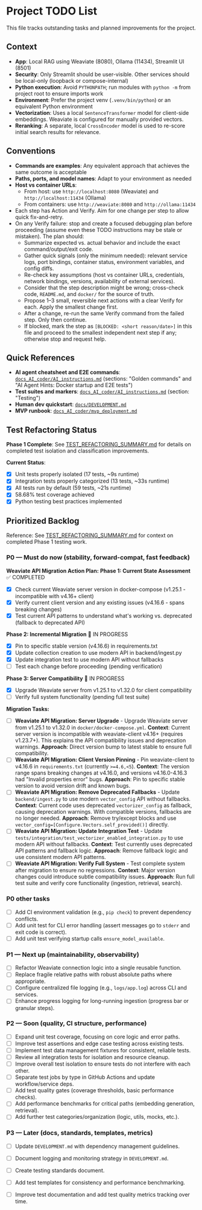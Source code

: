 # Project TODO List

This file tracks outstanding tasks and planned improvements for the project.

## Context

- **App**: Local RAG using Weaviate (8080), Ollama (11434), Streamlit UI (8501)
- **Security**: Only Streamlit should be user-visible. Other services should be local-only (loopback or compose-internal)
- **Python execution**: Avoid `PYTHONPATH`; run modules with `python -m` from project root to ensure imports work
- **Environment**: Prefer the project venv (`.venv/bin/python`) or an equivalent Python environment
- **Vectorization**: Uses a local `SentenceTransformer` model for client-side embeddings. Weaviate is configured for manually provided vectors.
- **Reranking**: A separate, local `CrossEncoder` model is used to re-score initial search results for relevance.

## Conventions

- **Commands are examples**: Any equivalent approach that achieves the same outcome is acceptable
- **Paths, ports, and model names**: Adapt to your environment as needed
- **Host vs container URLs**:
  - From host: use `http://localhost:8080` (Weaviate) and `http://localhost:11434` (Ollama)
  - From containers: use `http://weaviate:8080` and `http://ollama:11434`
- Each step has Action and Verify. Aim for one change per step to allow quick fix-and-retry.
- On any Verify failure: stop and create a focused debugging plan before proceeding (assume even these TODO instructions may be stale or mistaken). The plan should:
   - Summarize expected vs. actual behavior and include the exact command/output/exit code.
   - Gather quick signals (only the minimum needed): relevant service logs, port bindings, container status, environment variables, and config diffs.
   - Re-check key assumptions (host vs container URLs, credentials, network bindings, versions, availability of external services).
   - Consider that the step description might be wrong; cross-check code, `README.md`, and `docker/` for the source of truth.
   - Propose 1–3 small, reversible next actions with a clear Verify for each. Apply the smallest change first.
   - After a change, re-run the same Verify command from the failed step. Only then continue.
   - If blocked, mark the step as `[BLOCKED: <short reason/date>]` in this file and proceed to the smallest independent next step if any; otherwise stop and request help.


## Quick References

- **AI agent cheatsheet and E2E commands**: [`docs_AI_coder/AI_instructions.md`](AI_instructions.md) (sections: "Golden commands" and "AI Agent Hints: Docker startup and E2E tests")
- **Test suites and markers**: [`docs_AI_coder/AI_instructions.md`](AI_instructions.md) (section: "Testing")
- **Human dev quickstart**: [`docs/DEVELOPMENT.md`](../docs/DEVELOPMENT.md)
- **MVP runbook**: [`docs_AI_coder/mvp_deployment.md`](mvp_deployment.md)

## Test Refactoring Status

**Phase 1 Complete**: See [TEST_REFACTORING_SUMMARY.md](TEST_REFACTORING_SUMMARY.md) for details on completed test isolation and classification improvements.

**Current Status**: 
- [x] Unit tests properly isolated (17 tests, ~9s runtime)
- [x] Integration tests properly categorized (13 tests, ~33s runtime)  
- [x] All tests run by default (59 tests, ~21s runtime)
- [x] 58.68% test coverage achieved
- [x] Python testing best practices implemented

## Prioritized Backlog

Reference: See [TEST_REFACTORING_SUMMARY.md](TEST_REFACTORING_SUMMARY.md) for context on completed Phase 1 testing work.

### P0 — Must do now (stability, forward-compat, fast feedback)

**Weaviate API Migration Action Plan:**
**Phase 1: Current State Assessment** ✅ COMPLETED
- [x] Check current Weaviate server version in docker-compose (v1.25.1 - incompatible with v4.16+ client)
- [x] Verify current client version and any existing issues (v4.16.6 - spans breaking changes)
- [x] Test current API patterns to understand what's working vs. deprecated (fallback to deprecated API)

**Phase 2: Incremental Migration** 🔄 IN PROGRESS
- [x] Pin to specific stable version (v4.16.6) in requirements.txt
- [x] Update collection creation to use modern API in backend/ingest.py
- [x] Update integration test to use modern API without fallbacks
- [ ] Test each change before proceeding (pending verification)

**Phase 3: Server Compatibility** 🔄 IN PROGRESS  
- [x] Upgrade Weaviate server from v1.25.1 to v1.32.0 for client compatibility
- [ ] Verify full system functionality (pending full test suite)

**Migration Tasks:**
- [ ] **Weaviate API Migration: Server Upgrade** - Upgrade Weaviate server from v1.25.1 to v1.32.0 in `docker/docker-compose.yml`. **Context**: Current server version is incompatible with weaviate-client v4.16+ (requires v1.23.7+). This explains the API compatibility issues and deprecation warnings. **Approach**: Direct version bump to latest stable to ensure full compatibility.
- [ ] **Weaviate API Migration: Client Version Pinning** - Pin weaviate-client to v4.16.6 in `requirements.txt` (currently `>=4.6,<5`). **Context**: The version range spans breaking changes at v4.16.0, and versions v4.16.0-4.16.3 had "Invalid properties error" bugs. **Approach**: Pin to specific stable version to avoid version drift and known bugs.
- [ ] **Weaviate API Migration: Remove Deprecated Fallbacks** - Update `backend/ingest.py` to use modern `vector_config` API without fallbacks. **Context**: Current code uses deprecated `vectorizer_config` as fallback, causing deprecation warnings. With compatible versions, fallbacks are no longer needed. **Approach**: Remove try/except blocks and use `vector_config=[Configure.Vectors.self_provided()]` directly.
- [ ] **Weaviate API Migration: Update Integration Test** - Update `tests/integration/test_vectorizer_enabled_integration.py` to use modern API without fallbacks. **Context**: Test currently uses deprecated API patterns and fallback logic. **Approach**: Remove fallback logic and use consistent modern API patterns.
- [ ] **Weaviate API Migration: Verify Full System** - Test complete system after migration to ensure no regressions. **Context**: Major version changes could introduce subtle compatibility issues. **Approach**: Run full test suite and verify core functionality (ingestion, retrieval, search).

### P0 other tasks
- [ ] Add CI environment validation (e.g., `pip check`) to prevent dependency conflicts.
- [ ] Add unit test for CLI error handling (assert messages go to `stderr` and exit code is correct).
- [ ] Add unit test verifying startup calls `ensure_model_available`.

### P1 — Next up (maintainability, observability)
- [ ] Refactor Weaviate connection logic into a single reusable function.
- [ ] Replace fragile relative paths with robust absolute paths where appropriate.
- [ ] Configure centralized file logging (e.g., `logs/app.log`) across CLI and services.
- [ ] Enhance progress logging for long-running ingestion (progress bar or granular steps).

### P2 — Soon (quality, CI structure, performance)
- [ ] Expand unit test coverage, focusing on core logic and error paths.
- [ ] Improve test assertions and edge case testing across existing tests.
- [ ] Implement test data management fixtures for consistent, reliable tests.
- [ ] Review all integration tests for isolation and resource cleanup.
- [ ] Improve overall test isolation to ensure tests do not interfere with each other.
- [ ] Separate test jobs by type in GitHub Actions and update workflow/service deps.
- [ ] Add test quality gates (coverage thresholds, basic performance checks).
- [ ] Add performance benchmarks for critical paths (embedding generation, retrieval).
- [ ] Add further test categories/organization (logic, utils, mocks, etc.).

### P3 — Later (docs, standards, templates, metrics)
- [ ] Update `DEVELOPMENT.md` with dependency management guidelines.
- [ ] Document logging and monitoring strategy in `DEVELOPMENT.md`.
- [ ] Create testing standards document.
- [ ] Add test templates for consistency and performance benchmarking.
- [ ] Improve test documentation and add test quality metrics tracking over time.

